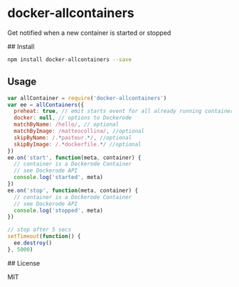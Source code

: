 # docker-allcontainers

Get notified when a new container is started or stopped

## Install

```bash
npm install docker-allcontainers --save
```

## Usage

```js
var allContainer = require('docker-allcontainers')
var ee = allContainers({
  preheat: true, // emit starts event for all already running containers
  docker: null, // options to Dockerode
  matchByName: /hello/, // optional
  matchByImage: /matteocollina/, //optional
  skipByName: /.*pasteur.*/, //optional
  skipByImage: /.*dockerfile.*/ //optional
})
ee.on('start', function(meta, container) {
  // container is a Dockerode Container
  // see Dockerode API
  console.log('started', meta)
})
ee.on('stop', function(meta, container) {
  // container is a Dockerode Container
  // see Dockerode API
  console.log('stopped', meta)
})

// stop after 5 secs
setTimeout(function() {
  ee.destroy()
}, 5000)
```

## License

MIT
